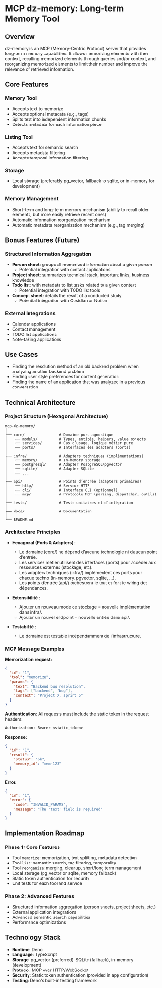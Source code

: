 # MCP dz-memory: Long-term Memory Tool

## Overview

dz-memory is an MCP (Memory-Centric Protocol) server that provides long-term memory capabilities. It allows memorizing elements with their context, recalling memorized elements through queries and/or context, and reorganizing memorized elements to limit their number and improve the relevance of retrieved information.

## Core Features

### Memory Tool
- Accepts text to memorize
- Accepts optional metadata (e.g., tags)
- Splits text into independent information chunks
- Detects metadata for each information piece

### Listing Tool
- Accepts text for semantic search
- Accepts metadata filtering
- Accepts temporal information filtering

### Storage
- Local storage (preferably pg_vector, fallback to sqlite, or in-memory for development)

### Memory Management
- Short-term and long-term memory mechanism (ability to recall older elements, but more easily retrieve recent ones)
- Automatic information reorganization mechanism
- Automatic metadata reorganization mechanism (e.g., tag merging)

## Bonus Features (Future)

### Structured Information Aggregation
- **Person sheet**: groups all memorized information about a given person
  - Potential integration with contact applications
- **Project sheet**: summarizes technical stack, important links, business knowledge
- **Todo list**: with metadata to list tasks related to a given context
  - Potential integration with TODO list tools
- **Concept sheet**: details the result of a conducted study
  - Potential integration with Obsidian or Notion

### External Integrations
- Calendar applications
- Contact management
- TODO list applications
- Note-taking applications

## Use Cases

- Finding the resolution method of an old backend problem when analyzing another backend problem
- Finding user style preferences for content generation
- Finding the name of an application that was analyzed in a previous conversation

## Technical Architecture

### Project Structure (Hexagonal Architecture)

```
mcp-dz-memory/
│
├── core/                # Domaine pur, agnostique
│   ├── models/          # Types, entités, helpers, value objects
│   ├── services/        # Cas d’usage, logique métier pure
│   └── ports/           # Interfaces des adapters (ports)
│
├── infra/               # Adapters techniques (implémentations)
│   ├── memory/          # In-memory storage
│   ├── postgresql/      # Adapter PostgreSQL/pgvector
│   ├── sqlite/          # Adapter SQLite
│   └── ...
│
├── api/                 # Points d’entrée (adapters primaires)
│   ├── http/            # Serveur HTTP
│   ├── cli/             # Interface CLI (optionnel)
│   └── mcp/             # Protocole MCP (parsing, dispatcher, outils)
│
├── tests/               # Tests unitaires et d’intégration
│
├── docs/                # Documentation
│
└── README.md
```

### Architecture Principles

- **Hexagonal (Ports & Adapters)** :
  - Le domaine (core/) ne dépend d’aucune technologie ni d’aucun point d’entrée.
  - Les services métier utilisent des interfaces (ports) pour accéder aux ressources externes (stockage, etc).
  - Les adapters techniques (infra/) implémentent ces ports pour chaque techno (in-memory, pgvector, sqlite, ...).
  - Les points d’entrée (api/) orchestrent le tout et font le wiring des dépendances.

- **Extensibilité** :
  - Ajouter un nouveau mode de stockage = nouvelle implémentation dans infra/.
  - Ajouter un nouvel endpoint = nouvelle entrée dans api/.

- **Testabilité** :
  - Le domaine est testable indépendamment de l’infrastructure.

### MCP Message Examples

**Memorization request:**
```json
{
  "id": "1",
  "tool": "memorize",
  "params": {
    "text": "Backend bug resolution",
    "tags": ["backend", "bug"],
    "context": "Project X, sprint 5"
  }
}
```

**Authentication**: All requests must include the static token in the request headers:
```
Authorization: Bearer <static_token>
```

**Response:**
```json
{
  "id": "1",
  "result": {
    "status": "ok",
    "memory_id": "mem-123"
  }
}
```

**Error:**
```json
{
  "id": "1",
  "error": {
    "code": "INVALID_PARAMS",
    "message": "The 'text' field is required"
  }
}
```

## Implementation Roadmap

### Phase 1: Core Features
- Tool `memorize`: memorization, text splitting, metadata detection
- Tool `list`: semantic search, tag filtering, temporality
- Tool `reorganize`: merging, cleanup, short/long term management
- Local storage (pg_vector or sqlite, memory fallback)
- Static token authentication for security
- Unit tests for each tool and service

### Phase 2: Advanced Features
- Structured information aggregation (person sheets, project sheets, etc.)
- External application integrations
- Advanced semantic search capabilities
- Performance optimizations

## Technology Stack

- **Runtime**: Deno
- **Language**: TypeScript
- **Storage**: pg_vector (preferred), SQLite (fallback), in-memory (development)
- **Protocol**: MCP over HTTP/WebSocket
- **Security**: Static token authentication (provided in app configuration)
- **Testing**: Deno's built-in testing framework 